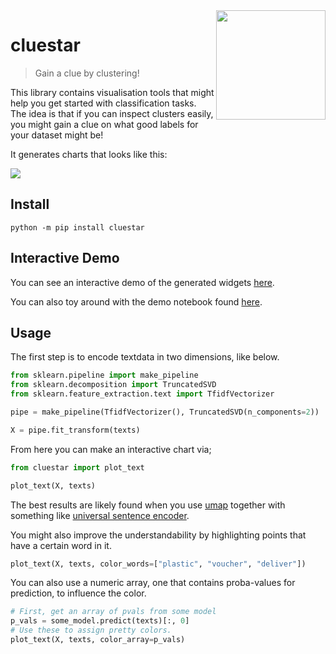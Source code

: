 <img src="cluestar.png" width=175 align="right">

# cluestar

> Gain a clue by clustering!

This library contains visualisation tools that might help you
get started with classification tasks. The idea is that if you
can inspect clusters easily, you might gain a clue on what
good labels for your dataset might be!

It generates charts that looks like this:

![](gif.gif)

## Install

```
python -m pip install cluestar
```

## Interactive Demo

You can see an interactive demo of the generated widgets [here](https://koaning.github.io/cluestar/).

You can also toy around with the demo notebook found [here](https://github.com/koaning/cluestar/blob/main/notebooks/overview.ipynb).
## Usage

The first step is to encode textdata in two dimensions, like below.

```python
from sklearn.pipeline import make_pipeline
from sklearn.decomposition import TruncatedSVD
from sklearn.feature_extraction.text import TfidfVectorizer

pipe = make_pipeline(TfidfVectorizer(), TruncatedSVD(n_components=2))

X = pipe.fit_transform(texts)
```

From here you can make an interactive chart via;

```python
from cluestar import plot_text

plot_text(X, texts)
```

The best results are likely found when you use
[umap](https://umap-learn.readthedocs.io/en/latest/)
together with something like
[universal sentence encoder](https://koaning.github.io/whatlies/api/language/universal_sentence/).

You might also improve the understandability by highlighting points
that have a certain word in it.

```python
plot_text(X, texts, color_words=["plastic", "voucher", "deliver"])
```

You can also use a numeric array, one that contains proba-values for prediction,
to influence the color.

```python
# First, get an array of pvals from some model
p_vals = some_model.predict(texts)[:, 0]
# Use these to assign pretty colors.
plot_text(X, texts, color_array=p_vals)
```
